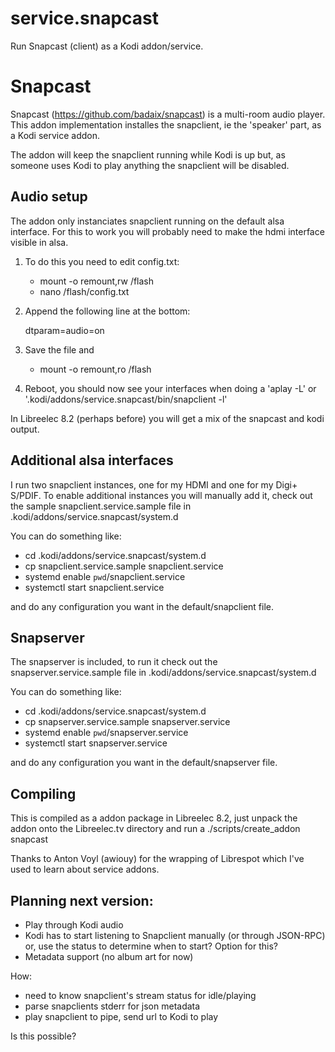 # service.snapcast
Run Snapcast (client) as a Kodi addon/service. 

Snapcast 
========
Snapcast (https://github.com/badaix/snapcast) is a multi-room audio player.
This addon implementation installes the snapclient, ie the 'speaker' part,
as a Kodi service addon.

The addon will keep the snapclient running while Kodi is up but, as someone
uses Kodi to play anything the snapclient will be disabled.

Audio setup
-----------
The addon only instanciates snapclient running on the default alsa
interface. For this to work you will probably need to make the hdmi
interface visible in alsa.

1. To do this you need to edit config.txt:

   - mount -o remount,rw /flash
   - nano /flash/config.txt

2. Append the following line at the bottom:

   dtparam=audio=on

3. Save the file and

   - mount -o remount,ro /flash

4. Reboot, you should now see your interfaces when doing a 'aplay -L'
   or '.kodi/addons/service.snapcast/bin/snapclient -l'

In Libreelec 8.2 (perhaps before) you will get a mix of the snapcast
and kodi output.

Additional alsa interfaces
--------------------------
I run two snapclient instances, one for my HDMI and one for my Digi+ S/PDIF.
To enable additional instances you will manually add it, check out the sample
snapclient.service.sample file in .kodi/addons/service.snapcast/system.d

You can do something like:
- cd .kodi/addons/service.snapcast/system.d
- cp snapclient.service.sample snapclient.service
- systemd enable `pwd`/snapclient.service
- systemctl start snapclient.service

and do any configuration you want in the default/snapclient file.

Snapserver
----------
The snapserver is included, to run it check out the snapserver.service.sample
file in .kodi/addons/service.snapcast/system.d

You can do something like:
- cd .kodi/addons/service.snapcast/system.d
- cp snapserver.service.sample snapserver.service
- systemd enable `pwd`/snapserver.service
- systemctl start snapserver.service

and do any configuration you want in the default/snapserver file.

Compiling
---------
This is compiled as a addon package in Libreelec 8.2, just unpack the addon onto
the Libreelec.tv directory and run a ./scripts/create_addon snapcast


Thanks to Anton Voyl (awiouy) for the wrapping of Librespot
which I've used to learn about service addons.

Planning next version:
----------------------
* Play through Kodi audio
* Kodi has to start listening to Snapclient manually (or through JSON-RPC)
  or, use the status to determine when to start? Option for this?
* Metadata support (no album art for now)

How:
- need to know snapclient's stream status for idle/playing
- parse snapclients stderr for json metadata
- play snapclient to pipe, send url to Kodi to play

Is this possible?

